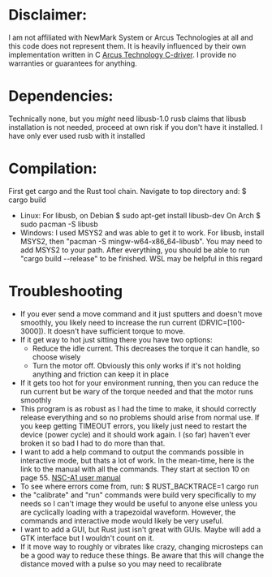 # Disclaimer:
I am not affiliated with NewMark System or Arcus Technologies at all and this code does not represent them. It is heavily influenced by their own implementation written in C [Arcus Technology C-driver](https://www.arcus-technology.com/support/downloads/download-info/linux-usb-source/). I provide no warranties or guarantees for anything. 

# Dependencies:
Technically none, but you *might* need libusb-1.0
rusb claims that libusb installation is not needed, proceed at own risk if you don't have it installed. I have only ever used rusb with it installed

# Compilation:
First get cargo and the Rust tool chain.
Navigate to top directory and: 
$ cargo build

- Linux:
For libusb, on Debian $ sudo apt-get install libusb-dev
              On Arch $ sudo pacman -S libusb
- Windows:
I used MSYS2 and was able to get it to work.
For libusb, install MSYS2, then "pacman -S mingw-w64-x86_64-libusb". You may need to add MSYS2 to your path. After everything, you should be able to run "cargo build --release" to be finished. WSL may be helpful in this regard


# Troubleshooting
- If you ever send a move command and it just sputters and doesn't move smoothly, you likely need to increase the run current (DRVIC=\[100-3000\]). It doesn't have sufficient torque to move.
- If it get way to hot just sitting there you have two options:
    * Reduce the idle current. This decreases the torque it can handle, so choose wisely
    * Turn the motor off. Obviously this only works if it's not holding anything and friction can keep it in place
- If it gets too hot for your environment running, then you can reduce the run current but be wary of the torque needed and that the motor runs smoothly
- This program is as robust as I had the time to make, it should correctly release everything and so no problems should arise from normal use. If you keep getting TIMEOUT errors, you likely just need to restart the device (power cycle) and it should work again. I (so far) haven't ever broken it so bad I had to do more than that.
- I want to add a help command to output the commands possible in interactive mode, but thats a lot of work. In the mean-time, here is the link to the manual with all the commands. They start at section 10 on page 55. [NSC-A1 user manual](https://www.newmarksystems.com/downloads/software/NSC-A/NSC-A1/NSC-A1_Manual_Rev_1.3.0.pdf)
- To see where errors come from, run: $ RUST_BACKTRACE=1 cargo run
- the "calibrate" and "run" commands were build very specifically to my needs so I can't image they would be useful to anyone else unless you are cyclically loading with a trapezoidal waveform. However, the commands and interactive mode would likely be very useful. 
- I want to add a GUI, but Rust just isn't great with GUIs. Maybe will add a GTK interface but I wouldn't count on it.
- If it move way to roughly or vibrates like crazy, changing microsteps can be a good way to reduce these things. Be aware that this will change the distance moved with a pulse so you may need to recalibrate
